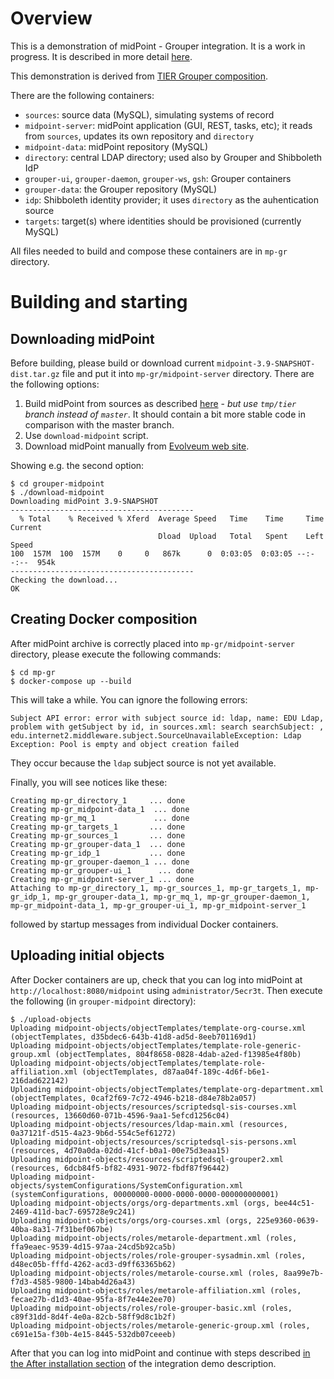 # Overview

This is a demonstration of midPoint - Grouper integration. It is a work in progress. It is described in more detail [here](https://spaces.at.internet2.edu/x/VhLtBw).

This demonstration is derived from [TIER Grouper composition](https://github.internet2.edu/docker/grouper/tree/master/test-compose).

There are the following containers:

- `sources`: source data (MySQL), simulating systems of record
- `midpoint-server`: midPoint application (GUI, REST, tasks, etc); it reads from `sources`, updates its own repository and `directory`
- `midpoint-data`: midPoint repository (MySQL)
- `directory`: central LDAP directory; used also by Grouper and Shibboleth IdP
- `grouper-ui`, `grouper-daemon`, `grouper-ws`, `gsh`: Grouper containers
- `grouper-data`: the Grouper repository (MySQL)
- `idp`: Shibboleth identity provider; it uses `directory` as the auhentication source
- `targets`: target(s) where identities should be provisioned (currently MySQL)

All files needed to build and compose these containers are in `mp-gr` directory.

# Building and starting
## Downloading midPoint

Before building, please build or download current `midpoint-3.9-SNAPSHOT-dist.tar.gz` file and put it into `mp-gr/midpoint-server` directory. There are the following options:
1. Build midPoint from sources as described [here](https://wiki.evolveum.com/display/midPoint/Building+MidPoint+From+Source+Code) - *but use `tmp/tier` branch instead of `master`*. It should contain a bit more stable code in comparison with the master branch.
2. Use `download-midpoint` script.
3. Download midPoint manually from [Evolveum web site](https://evolveum.com/downloads/midpoint-tier/midpoint-3.9-SNAPSHOT-dist.tar.gz).

Showing e.g. the second option:

```
$ cd grouper-midpoint
$ ./download-midpoint
Downloading midPoint 3.9-SNAPSHOT
-----------------------------------------
  % Total    % Received % Xferd  Average Speed   Time    Time     Time  Current
                                 Dload  Upload   Total   Spent    Left  Speed
100  157M  100  157M    0     0   867k      0  0:03:05  0:03:05 --:--:--  954k
-----------------------------------------
Checking the download...
OK
```

## Creating Docker composition

After midPoint archive is correctly placed into `mp-gr/midpoint-server` directory, please execute the following commands:

```
$ cd mp-gr
$ docker-compose up --build
```

This will take a while. You can ignore the following errors:

```
Subject API error: error with subject source id: ldap, name: EDU Ldap, problem with getSubject by id, in sources.xml: search searchSubject: , edu.internet2.middleware.subject.SourceUnavailableException: Ldap Exception: Pool is empty and object creation failed
```

They occur because the `ldap` subject source is not yet available.

Finally, you will see notices like these:

```
Creating mp-gr_directory_1     ... done
Creating mp-gr_midpoint-data_1  ... done
Creating mp-gr_mq_1             ... done
Creating mp-gr_targets_1       ... done
Creating mp-gr_sources_1       ... done
Creating mp-gr_grouper-data_1  ... done
Creating mp-gr_idp_1           ... done
Creating mp-gr_grouper-daemon_1 ... done
Creating mp-gr_grouper-ui_1      ... done
Creating mp-gr_midpoint-server_1 ... done
Attaching to mp-gr_directory_1, mp-gr_sources_1, mp-gr_targets_1, mp-gr_idp_1, mp-gr_grouper-data_1, mp-gr_mq_1, mp-gr_grouper-daemon_1, mp-gr_midpoint-data_1, mp-gr_grouper-ui_1, mp-gr_midpoint-server_1
```

followed by startup messages from individual Docker containers.

## Uploading initial objects

After Docker containers are up, check that you can log into midPoint at `http://localhost:8080/midpoint` using `administrator/5ecr3t`.
Then execute the following (in `grouper-midpoint` directory):

```
$ ./upload-objects 
Uploading midpoint-objects/objectTemplates/template-org-course.xml (objectTemplates, d35bdec6-643b-41d8-ad5d-8eeb701169d1)
Uploading midpoint-objects/objectTemplates/template-role-generic-group.xml (objectTemplates, 804f8658-0828-4dab-a2ed-f13985e4f80b)
Uploading midpoint-objects/objectTemplates/template-role-affiliation.xml (objectTemplates, d87aa04f-189c-4d6f-b6e1-216dad622142)
Uploading midpoint-objects/objectTemplates/template-org-department.xml (objectTemplates, 0caf2f69-7c72-4946-b218-d84e78b2a057)
Uploading midpoint-objects/resources/scriptedsql-sis-courses.xml (resources, 13660d60-071b-4596-9aa1-5efcd1256c04)
Uploading midpoint-objects/resources/ldap-main.xml (resources, 0a37121f-d515-4a23-9b6d-554c5ef61272)
Uploading midpoint-objects/resources/scriptedsql-sis-persons.xml (resources, 4d70a0da-02dd-41cf-b0a1-00e75d3eaa15)
Uploading midpoint-objects/resources/scriptedsql-grouper2.xml (resources, 6dcb84f5-bf82-4931-9072-fbdf87f96442)
Uploading midpoint-objects/systemConfigurations/SystemConfiguration.xml (systemConfigurations, 00000000-0000-0000-0000-000000000001)
Uploading midpoint-objects/orgs/org-departments.xml (orgs, bee44c51-2469-411d-bac7-695728e9c241)
Uploading midpoint-objects/orgs/org-courses.xml (orgs, 225e9360-0639-40ba-8a31-7f31bef067be)
Uploading midpoint-objects/roles/metarole-department.xml (roles, ffa9eaec-9539-4d15-97aa-24cd5b92ca5b)
Uploading midpoint-objects/roles/role-grouper-sysadmin.xml (roles, d48ec05b-fffd-4262-acd3-d9ff63365b62)
Uploading midpoint-objects/roles/metarole-course.xml (roles, 8aa99e7b-f7d3-4585-9800-14bab4d26a43)
Uploading midpoint-objects/roles/metarole-affiliation.xml (roles, fecae27b-d1d3-40ae-95fa-8f7e44e2ee70)
Uploading midpoint-objects/roles/role-grouper-basic.xml (roles, c89f31dd-8d4f-4e0a-82cb-58ff9d8c1b2f)
Uploading midpoint-objects/roles/metarole-generic-group.xml (roles, c691e15a-f30b-4e15-8445-532db07ceeeb)
```

After that you can log into midPoint and continue with steps described [in the After installation section](https://spaces.at.internet2.edu/display/MID/midPoint+-+Grouper+integration+demo#afterInst) of the integration demo description.
